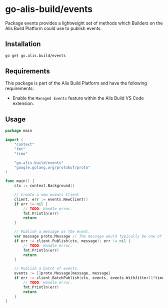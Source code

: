 # go-alis-build/events

Package events provides a lightweight set of methods which Builders on the Alis Build Platform could use to publish events.

## Installation

```bash
go get go.alis.build/events
```

## Requirements
This package is part of the Alis Build Platform and have the following requirements:

- Enable the `Managed Events` feature within the Alis Build VS Code extension.


## Usage

```go
package main

import (
	"context"
	"fmt"
	"time"

	"go.alis.build/events"
	"google.golang.org/protobuf/proto"
)

func main() {
	ctx := context.Background()

	// Create a new events Client
	client, err := events.NewClient()
	if err != nil {
		// TODO: Handle error.
		fmt.Println(err)
		return
	}

	// Publish a message as the event.
	var message proto.Message // The message would typically be one of the autogenerated messages, say pb.Portfolio{}
	if err := client.Publish(ctx, message); err != nil {
		// TODO: Handle error.
		fmt.Println(err)
		return
	}

	// Publish a batch of events.
	events := []proto.Message{message, message}
	if err := client.BatchPublish(ctx, events, events.WithJitter(1*time.Second, 5*time.Second)); err != nil {
		// TODO: Handle error.
		fmt.Println(err)
		return
	}
}
```